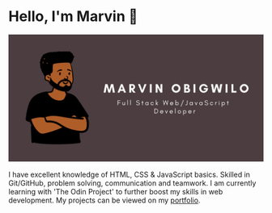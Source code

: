 # Hello, I'm Marvin 👋

![Marvin Obigwilo Github Profile](Banner.png)

I have excellent knowledge of HTML, CSS & JavaScript basics. Skilled in Git/GitHub, problem solving, communication and teamwork. I am currently learning with 'The Odin Project' to further boost my skills in web development. My projects can be viewed on my [portfolio](https://marvinobig.github.io/).
